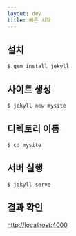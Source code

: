 ```yaml
---
layout: dev
title: 빠른 시작
---
```

## 설치
```
$ gem install jekyll
```

## 사이트 생성
```
$ jekyll new mysite
```

## 디렉토리 이동
```
$ cd mysite
```

## 서버 실행
```
$ jekyll serve
```

## 결과 확인

<http://localhost:4000>